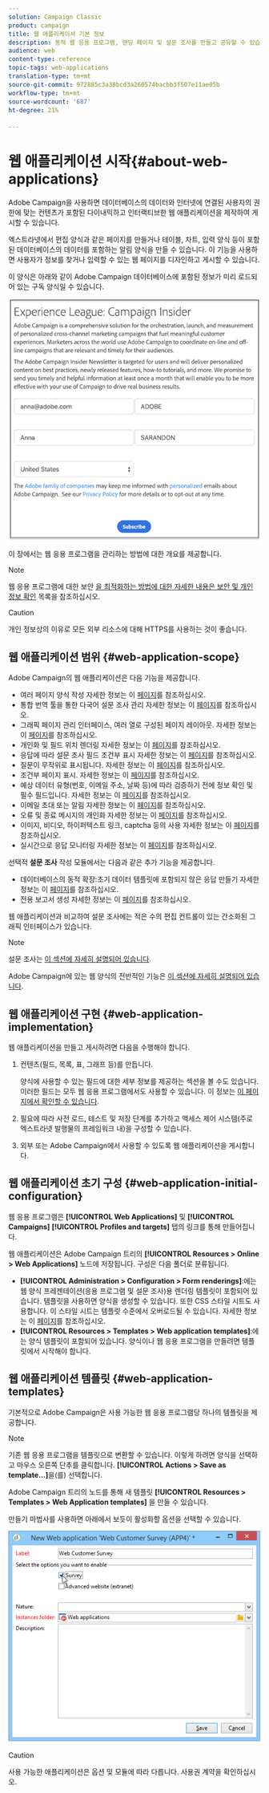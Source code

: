 ```yaml
---
solution: Campaign Classic
product: campaign
title: 웹 애플리케이셔 기본 정보
description: 동적 웹 응용 프로그램, 랜딩 페이지 및 설문 조사를 만들고 공유할 수 있습니다.
audience: web
content-type: reference
topic-tags: web-applications
translation-type: tm+mt
source-git-commit: 972885c3a38bcd3a260574bacbb3f507e11ae05b
workflow-type: tm+mt
source-wordcount: '687'
ht-degree: 21%

---
```



# 웹 애플리케이션 시작{#about-web-applications}

Adobe Campaign을 사용하면 데이터베이스의 데이터와 인터넷에 연결된 사용자의 권한에 맞는 컨텐츠가 포함된 다이내믹하고 인터랙티브한 웹 애플리케이션을 제작하여 게시할 수 있습니다.

엑스트라넷에서 편집 양식과 같은 페이지를 만들거나 테이블, 차트, 입력 양식 등이 포함된 데이터베이스의 데이터를 포함하는 알림 양식을 만들 수 있습니다. 이 기능을 사용하면 사용자가 정보를 찾거나 입력할 수 있는 웹 페이지를 디자인하고 게시할 수 있습니다.

이 양식은 아래와 같이 Adobe Campaign 데이터베이스에 포함된 정보가 미리 로드되어 있는 구독 양식일 수 있습니다.

![](assets/webapp_form_sample.png)

이 장에서는 웹 응용 프로그램을 관리하는 방법에 대한 개요를 제공합니다.

>[!NOTE]
>
>웹 응용 프로그램에 대한 보안 [을 최적화하는 방법에 대한 자세한 내용은 보안 및 개인 정보 확인](https://helpx.adobe.com/kr/campaign/kb/acc-security.html) 목록을 참조하십시오.

>[!CAUTION]
>
>개인 정보상의 이유로 모든 외부 리소스에 대해 HTTPS를 사용하는 것이 좋습니다.

## 웹 애플리케이션 범위 {#web-application-scope}

Adobe Campaign의 웹 애플리케이션은 다음 기능을 제공합니다.

* 여러 페이지 양식 작성 자세한 정보는 이 [페이지](../../web/using/about-web-forms.md)를 참조하십시오.
* 통합 번역 툴을 통한 다국어 설문 조사 관리 자세한 정보는 이 [페이지](../../web/using/translating-a-web-application.md)를 참조하십시오.
* 그래픽 페이지 관리 인터페이스, 여러 열로 구성된 페이지 레이아웃. 자세한 정보는 이 [페이지](../../web/using/designing-a-web-application.md)를 참조하십시오.
* 개인화 및 필드 위치 렌더링 자세한 정보는 이 [페이지](../../web/using/editing-content.md#adding-personalization-content)를 참조하십시오.
* 응답에 따라 설문 조사 필드 조건부 표시 자세한 정보는 이 [페이지](../../web/using/form-rendering.md#defining-fields-conditional-display)를 참조하십시오.
* 질문이 무작위로 표시됩니다. 자세한 정보는 이 [페이지](../../web/using/building-a-survey.md#adding-questions)를 참조하십시오.
* 조건부 페이지 표시. 자세한 정보는 이 [페이지](../../web/using/defining-web-forms-page-sequencing.md#conditional-page-display)를 참조하십시오.
* 예상 데이터 유형(번호, 이메일 주소, 날짜 등)에 따라 검증하기 전에 정보 확인 및 필수 필드입니다. 자세한 정보는 이 [페이지](../../web/using/form-rendering.md#defining-control-settings)를 참조하십시오.
* 이메일 초대 또는 알림 자세한 정보는 이 [페이지](../../web/using/publishing-a-web-form.md#delivering-a-form-via-email)를 참조하십시오.
* 오류 및 종료 메시지의 개인화 자세한 정보는 이 [페이지](../../web/using/defining-web-forms-properties.md#setting-up-an-error-page)를 참조하십시오.
* 이미지, 비디오, 하이퍼텍스트 링크, captcha 등의 사용 자세한 정보는 이 [페이지](../../web/using/editing-content.md)를 참조하십시오.
* 실시간으로 응답 모니터링 자세한 정보는 이 [페이지](../../web/using/publish--track-and-use-collected-data.md#response-tracking)를 참조하십시오.

선택적 **설문 조사** 작성 모듈에서는 다음과 같은 추가 기능을 제공합니다.

* 데이터베이스의 동적 확장:초기 데이터 템플릿에 포함되지 않은 응답 만들기 자세한 정보는 이 [페이지](../../web/using/managing-answers.md#storing-collected-answers)를 참조하십시오.
* 전용 보고서 생성 자세한 정보는 이 [페이지](../../web/using/publish--track-and-use-collected-data.md#reports-on-surveys)를 참조하십시오.

웹 애플리케이션과 비교하여 설문 조사에는 적은 수의 편집 컨트롤이 있는 간소화된 그래픽 인터페이스가 있습니다.

>[!NOTE]
>
>설문 조사는 [이 섹션에 자세히 설명되어 있습니다](../../web/using/about-surveys.md).
>
>Adobe Campaign에 있는 웹 양식의 전반적인 기능은 [이 섹션에 자세히 설명되어 있습니다](../../web/using/about-web-forms.md).

## 웹 애플리케이션 구현 {#web-application-implementation}

웹 애플리케이션을 만들고 게시하려면 다음을 수행해야 합니다.

1. 컨텐츠(필드, 목록, 표, 그래프 등)를 만듭니다.

   양식에 사용할 수 있는 필드에 대한 세부 정보를 제공하는 섹션을 볼 수도 있습니다.이러한 필드는 모두 웹 응용 프로그램에서도 사용할 수 있습니다. 이 정보는 [이 페이지에서 확인할 수 있습니다](../../web/using/adding-fields-to-a-web-form.md).

1. 필요에 따라 사전 로드, 테스트 및 저장 단계를 추가하고 액세스 제어 시스템(주로 엑스트라넷 발행물의 프레임워크 내)을 구성할 수 있습니다.
1. 외부 또는 Adobe Campaign에서 사용할 수 있도록 웹 애플리케이션을 게시합니다.

## 웹 애플리케이션 초기 구성 {#web-application-initial-configuration}

웹 응용 프로그램은 **[!UICONTROL Web Applications]** 및 **[!UICONTROL Campaigns]** **[!UICONTROL Profiles and targets]** 탭의 링크를 통해 만들어집니다.

웹 애플리케이션은 Adobe Campaign 트리의 **[!UICONTROL Resources > Online > Web Applications]** 노드에 저장됩니다. 구성은 다음 폴더로 분류됩니다.

* **[!UICONTROL Administration > Configuration > Form renderings]**:에는 웹 양식 프레젠테이션(응용 프로그램 및 설문 조사)용 렌더링 템플릿이 포함되어 있습니다. 템플릿을 사용하면 양식을 생성할 수 있습니다. 또한 CSS 스타일 시트도 사용합니다. 이 스타일 시트는 템플릿 수준에서 오버로드될 수 있습니다. 자세한 정보는 이 [페이지](../../web/using/form-rendering.md#selecting-the-form-rendering-template)를 참조하십시오.
* **[!UICONTROL Resources > Templates > Web application templates]**:에는 양식 템플릿이 포함되어 있습니다. 양식이나 웹 응용 프로그램을 만들려면 템플릿에서 시작해야 합니다.

## 웹 애플리케이션 템플릿 {#web-application-templates}

기본적으로 Adobe Campaign은 사용 가능한 웹 응용 프로그램당 하나의 템플릿을 제공합니다.

>[!NOTE]
>
>기존 웹 응용 프로그램을 템플릿으로 변환할 수 있습니다. 이렇게 하려면 양식을 선택하고 마우스 오른쪽 단추를 클릭합니다. **[!UICONTROL Actions > Save as template...]**&#x200B;을(를) 선택합니다.

Adobe Campaign 트리의 노드를 통해 새 템플릿 **[!UICONTROL Resources > Templates > Web Application templates]** 을 만들 수 있습니다.

만들기 마법사를 사용하면 아래에서 보듯이 활성화할 옵션을 선택할 수 있습니다.

![](assets/webapp_create_template.png)

>[!CAUTION]
>
>사용 가능한 애플리케이션은 옵션 및 모듈에 따라 다릅니다. 사용권 계약을 확인하십시오.

